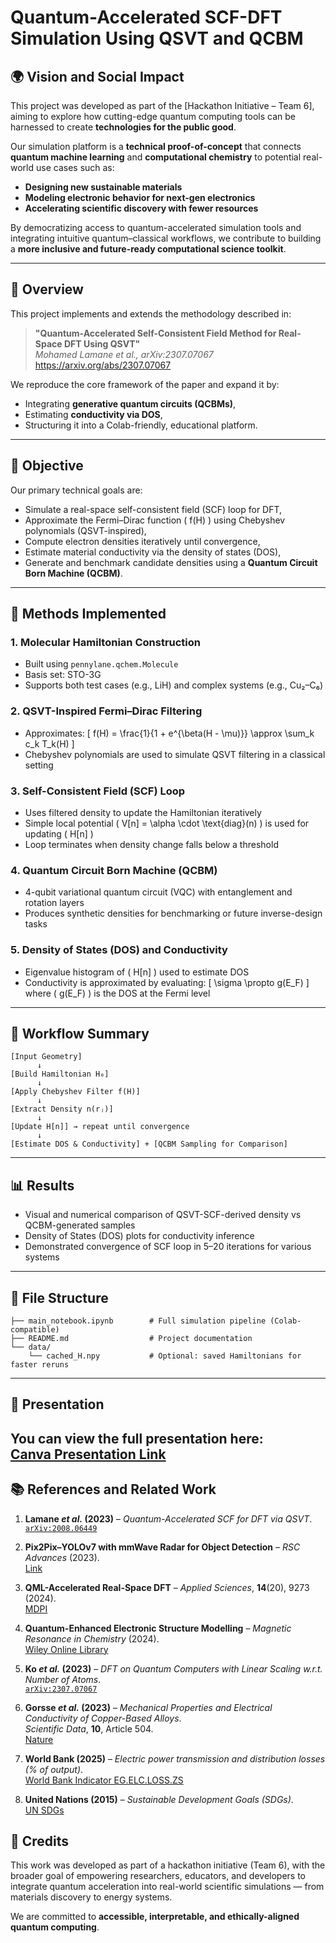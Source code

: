# Quantum-Accelerated SCF-DFT Simulation Using QSVT and QCBM

## 🌍 Vision and Social Impact

This project was developed as part of the [Hackathon Initiative – Team 6], aiming to explore how cutting-edge quantum computing tools can be harnessed to create **technologies for the public good**.

Our simulation platform is a **technical proof-of-concept** that connects **quantum machine learning** and **computational chemistry** to potential real-world use cases such as:
- **Designing new sustainable materials**
- **Modeling electronic behavior for next-gen electronics**
- **Accelerating scientific discovery with fewer resources**

By democratizing access to quantum-accelerated simulation tools and integrating intuitive quantum–classical workflows, we contribute to building a **more inclusive and future-ready computational science toolkit**.

---

## 📘 Overview

This project implements and extends the methodology described in:

> **"Quantum-Accelerated Self-Consistent Field Method for Real-Space DFT Using QSVT"**  
> *Mohamed Lamane et al., arXiv:2307.07067*  
> https://arxiv.org/abs/2307.07067

We reproduce the core framework of the paper and expand it by:
- Integrating **generative quantum circuits (QCBMs)**,
- Estimating **conductivity via DOS**,
- Structuring it into a Colab-friendly, educational platform.

---

## 🎯 Objective

Our primary technical goals are:
- Simulate a real-space self-consistent field (SCF) loop for DFT,
- Approximate the Fermi–Dirac function \( f(H) \) using Chebyshev polynomials (QSVT-inspired),
- Compute electron densities iteratively until convergence,
- Estimate material conductivity via the density of states (DOS),
- Generate and benchmark candidate densities using a **Quantum Circuit Born Machine (QCBM)**.

---

## 🧪 Methods Implemented

### 1. Molecular Hamiltonian Construction
- Built using `pennylane.qchem.Molecule`
- Basis set: STO-3G
- Supports both test cases (e.g., LiH) and complex systems (e.g., Cu₂–C₆)

### 2. QSVT-Inspired Fermi–Dirac Filtering
- Approximates:
  \[
  f(H) = \frac{1}{1 + e^{\beta(H - \mu)}} \approx \sum_k c_k T_k(H)
  \]
- Chebyshev polynomials are used to simulate QSVT filtering in a classical setting

### 3. Self-Consistent Field (SCF) Loop
- Uses filtered density to update the Hamiltonian iteratively
- Simple local potential \( V[n] = \alpha \cdot \text{diag}(n) \) is used for updating \( H[n] \)
- Loop terminates when density change falls below a threshold

### 4. Quantum Circuit Born Machine (QCBM)
- 4-qubit variational quantum circuit (VQC) with entanglement and rotation layers
- Produces synthetic densities for benchmarking or future inverse-design tasks

### 5. Density of States (DOS) and Conductivity
- Eigenvalue histogram of \( H[n] \) used to estimate DOS
- Conductivity is approximated by evaluating:
  \[
  \sigma \propto g(E_F)
  \]
  where \( g(E_F) \) is the DOS at the Fermi level

---

## 🔁 Workflow Summary

```text
[Input Geometry]
      ↓
[Build Hamiltonian H₀]
      ↓
[Apply Chebyshev Filter f(H)]
      ↓
[Extract Density n(rⱼ)]
      ↓
[Update H[n]] → repeat until convergence
      ↓
[Estimate DOS & Conductivity] + [QCBM Sampling for Comparison]
````

---

## 📊 Results

* Visual and numerical comparison of QSVT-SCF-derived density vs QCBM-generated samples
* Density of States (DOS) plots for conductivity inference
* Demonstrated convergence of SCF loop in 5–20 iterations for various systems

---

## 📂 File Structure

```
├── main_notebook.ipynb        # Full simulation pipeline (Colab-compatible)
├── README.md                  # Project documentation
└── data/
    └── cached_H.npy           # Optional: saved Hamiltonians for faster reruns
```

---
## 🎥 Presentation

You can view the full presentation here:  
[Canva Presentation Link](https://www.canva.com/design/DAGs1gttXeY/EdGxj6zRi65g-7BG9pG0Aw/edit)
---

## 📚 References and Related Work

1. **Lamane *et al.* (2023)** – *Quantum-Accelerated SCF for DFT via QSVT*.  
   [`arXiv:2008.06449`](https://arxiv.org/pdf/2008.06449)

2. **Pix2Pix–YOLOv7 with mmWave Radar for Object Detection** – *RSC Advances* (2023).  
   [Link](https://pubs.rsc.org/en/content/articlehtml/2023/ra/d3ra01982a)

3. **QML-Accelerated Real-Space DFT** – *Applied Sciences*, **14**(20), 9273 (2024).  
   [MDPI](https://www.mdpi.com/2076-3417/14/20/9273)

4. **Quantum-Enhanced Electronic Structure Modelling** – *Magnetic Resonance in Chemistry* (2024).  
   [Wiley Online Library](https://onlinelibrary.wiley.com/doi/full/10.1002/mgea.73)

5. **Ko *et al.* (2023)** – *DFT on Quantum Computers with Linear Scaling w.r.t. Number of Atoms*.  
   [`arXiv:2307.07067`](https://arxiv.org/pdf/2307.07067)

6. **Gorsse *et al.* (2023)** – *Mechanical Properties and Electrical Conductivity of Copper-Based Alloys*.  
   *Scientific Data*, **10**, Article 504.  
   [Nature](https://www.nature.com/articles/s41597-023-02411-9)

7. **World Bank (2025)** – *Electric power transmission and distribution losses (% of output)*.  
   [World Bank Indicator EG.ELC.LOSS.ZS](https://data.worldbank.org/indicator/EG.ELC.LOSS.ZS)

8. **United Nations (2015)** – *Sustainable Development Goals (SDGs)*.  
   [UN SDGs](https://sdgs.un.org/goals)

## 🧠 Credits

This work was developed as part of a hackathon initiative (Team 6), with the broader goal of empowering researchers, educators, and developers to integrate quantum acceleration into real-world scientific simulations — from materials discovery to energy systems.

We are committed to **accessible, interpretable, and ethically-aligned quantum computing**.

